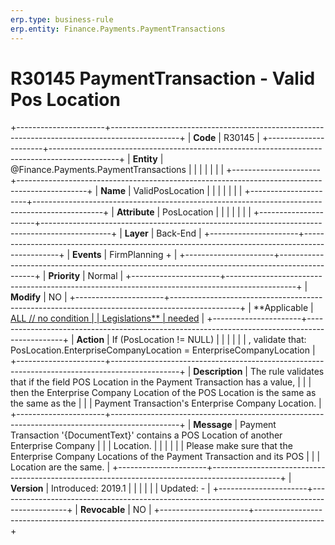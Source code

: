 ```yaml
---
erp.type: business-rule
erp.entity: Finance.Payments.PaymentTransactions
---
```


# R30145 PaymentTransaction - Valid Pos Location
+----------------------+-----------------------------------------------------------------------------------------------+
| **Code**             | R30145                                                                                        |
+----------------------+-----------------------------------------------------------------------------------------------+
| **Entity**           | @Finance.Payments.PaymentTransactions                                                                            |
|                      |                                                                                               |
|                      |                                                                                               |
+----------------------+-----------------------------------------------------------------------------------------------+
| **Name**             | ValidPosLocation                                                                              |
|                      |                                                                                               |
|                      |                                                                                               |
+----------------------+-----------------------------------------------------------------------------------------------+
| **Attribute**        | PosLocation                                                                                   |
|                      |                                                                                               |
|                      |                                                                                               |
+----------------------+-----------------------------------------------------------------------------------------------+
| **Layer**            | Back-End                                                                                      |
+----------------------+-----------------------------------------------------------------------------------------------+
| **Events**           | FirmPlanning +                                                                                |
+----------------------+-----------------------------------------------------------------------------------------------+
| **Priority**         | Normal                                                                                        |
+----------------------+-----------------------------------------------------------------------------------------------+
| **Modify**           | NO                                                                                            |
+----------------------+-----------------------------------------------------------------------------------------------+
| **Applicable         | [ALL // no condition                                                                          |
| Legislations**       | needed](https://confluence.erp.net/display/techdoc/Country+Specific+Functionality)            |
+----------------------+-----------------------------------------------------------------------------------------------+
| **Action**           | If (PosLocation != NULL)                                                                      |
|                      |                                                                                               |
|                      | , validate that: PosLocation.EnterpriseCompanyLocation = EnterpriseCompanyLocation            |
+----------------------+-----------------------------------------------------------------------------------------------+
| **Description**      | The rule validates that if the field POS Location in the Payment Transaction has a value,     |
|                      | then the Enterprise Company Location of the POS Location is the same as the same as the       |
|                      | Payment Transaction\'s Enterprise Company Location.                                           |
+----------------------+-----------------------------------------------------------------------------------------------+
| **Message**          | Payment Transaction \'{DocumentText}\' contains a POS Location of another Enterprise Company  |
|                      | Location.                                                                                     |
|                      |                                                                                               |
|                      | Please make sure that the Enterprise Company Locations of the Payment Transaction and its POS |
|                      | Location are the same.                                                                        |
+----------------------+-----------------------------------------------------------------------------------------------+
| **Version**          | Introduced: 2019.1                                                                            |
|                      |                                                                                               |
|                      | Updated: -                                                                                    |
+----------------------+-----------------------------------------------------------------------------------------------+
| **Revocable**        | NO                                                                                            |
+----------------------+-----------------------------------------------------------------------------------------------+

  

  

  
